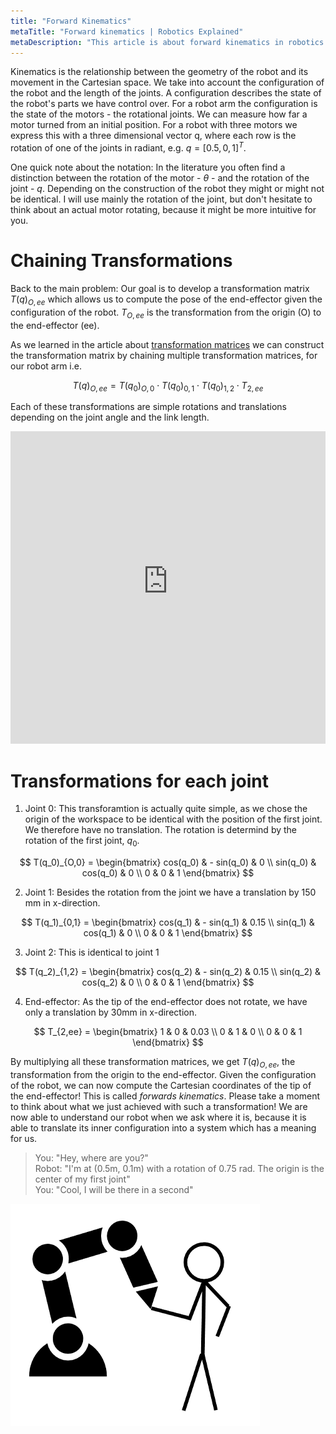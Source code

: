 ```yaml
---
title: "Forward Kinematics"
metaTitle: "Forward kinematics | Robotics Explained"
metaDescription: "This article is about forward kinematics in robotics."
---
```


Kinematics is the relationship between the geometry of the robot and its movement in the Cartesian space. We take into account the configuration of the robot and the length of the joints. A configuration describes the state of the robot's parts we have control over. For a robot arm the configuration is the state of the motors - the rotational joints. We can measure how far a motor turned from an initial position. For a robot with three motors we express this with a three dimensional vector q, where each row is the rotation of one of the joints in radiant, e.g. $q = [0.5,0,1]^T$.

One quick note about the notation: In the literature you often find a distinction between the rotation of the motor - $\theta$ - and the rotation of the joint - $q$. Depending on the construction of the robot they might or might not be identical. I will use mainly the rotation of the joint, but don't hesitate to think about an actual motor rotating, because it might be more intuitive for you.

# Chaining Transformations

Back to the main problem: Our goal is to develop a transformation matrix $T(q)_{O,ee}$ which allows us to compute the pose of the end-effector given the configuration of the robot. $T_{O,ee}$ is the transformation from the origin (O) to the end-effector (ee).

As we learned in the article about [transformation matrices](/transformation) we can construct the transformation matrix by chaining multiple transformation matrices, for our robot arm i.e.

$$T(q)_{O,ee} = T(q_0)_{O,0} \cdot T(q_0)_{0,1} \cdot T(q_0)_{1,2} \cdot T_{2,ee}$$

Each of these transformations are simple rotations and translations depending on the joint angle and the link length.

<iframe src="https://kinematics.robotics-explained.com" title="Robot Kinematics" width="100%" height="500" frameborder="0"></iframe>

# Transformations for each joint

1. Joint 0: This transforamtion is actually quite simple, as we chose the origin of the workspace to be identical with the position of the first joint. We therefore have no translation. The rotation is determind by the rotation of the first joint, $q_0$.

$$
T(q_0)_{O,0}
= \begin{bmatrix}
cos(q_0) & - sin(q_0) & 0 \\
sin(q_0) & cos(q_0) & 0 \\
0 & 0 & 1
\end{bmatrix}
$$

2. Joint 1: Besides the rotation from the joint we have a translation by 150 mm in x-direction.

$$
T(q_1)_{0,1}
= \begin{bmatrix}
cos(q_1) & - sin(q_1) & 0.15 \\
sin(q_1) & cos(q_1) & 0 \\
0 & 0 & 1
\end{bmatrix}
$$

3. Joint 2: This is identical to joint 1

$$
T(q_2)_{1,2}
= \begin{bmatrix}
cos(q_2) & - sin(q_2) & 0.15 \\
sin(q_2) & cos(q_2) & 0 \\
0 & 0 & 1
\end{bmatrix}
$$

4. End-effector: As the tip of the end-effector does not rotate, we have only a translation by 30mm in x-direction.

$$
T_{2,ee}
= \begin{bmatrix}
1 & 0 & 0.03 \\
0 & 1 & 0 \\
0 & 0 & 1
\end{bmatrix}
$$

By multiplying all these transformation matrices, we get $T(q)_{O,ee}$, the transformation from the origin to the end-effector.
Given the configuration of the robot, we can now compute the Cartesian coordinates of the tip of the end-effector! This is called *forwards kinematics*. Please take a moment to think about what we just achieved with such a transformation! We are now able to understand our robot when we ask where it is, because it is able to translate its inner configuration into a system which has a meaning for us.

>You: "Hey, where are you?"  
>Robot: "I'm at (0.5m, 0.1m) with a rotation of 0.75 rad. The origin is the center of my first joint"  
>You: "Cool, I will be there in a second"

![touch](../images/kinematics/touch.png "Touch")